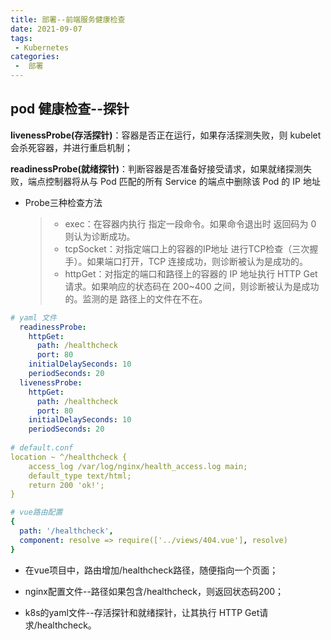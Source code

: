 ```yaml
---
title: 部署--前端服务健康检查
date: 2021-09-07
tags:
 - Kubernetes
categories:
 -  部署
---
```


## pod 健康检查--探针

**livenessProbe(存活探针)**：容器是否正在运行，如果存活探测失败，则 kubelet 会杀死容器，并进行重启机制；

**readinessProbe(就绪探针)**：判断容器是否准备好接受请求，如果就绪探测失败，端点控制器将从与 Pod 匹配的所有 Service 的端点中删除该 Pod 的 IP 地址


- Probe三种检查方法

  >- exec：在容器内执行 指定一段命令。如果命令退出时 返回码为 0 则认为诊断成功。
  >- tcpSocket：对指定端口上的容器的IP地址 进行TCP检查（三次握手）。如果端口打开，TCP 连接成功，则诊断被认为是成功的。
  >- httpGet：对指定的端口和路径上的容器的 IP 地址执行 HTTP Get 请求。如果响应的状态码在 200~400 之间，则诊断被认为是成功的。监测的是 路径上的文件在不在。



```yaml
# yaml 文件
  readinessProbe:
    httpGet:
      path: /healthcheck
      port: 80
    initialDelaySeconds: 10
    periodSeconds: 20
  livenessProbe:
    httpGet:
      path: /healthcheck
      port: 80
    initialDelaySeconds: 10
    periodSeconds: 20
 
# default.conf
location ~ ^/healthcheck {
    access_log /var/log/nginx/health_access.log main;
    default_type text/html;
    return 200 'ok!';
}

# vue路由配置
{
  path: '/healthcheck',
  component: resolve => require(['../views/404.vue'], resolve)
}
```

- 在vue项目中，路由增加/healthcheck路径，随便指向一个页面；

- nginx配置文件--路径如果包含/healthcheck，则返回状态码200；

- k8s的yaml文件--存活探针和就绪探针，让其执行 HTTP Get请求/healthcheck。


